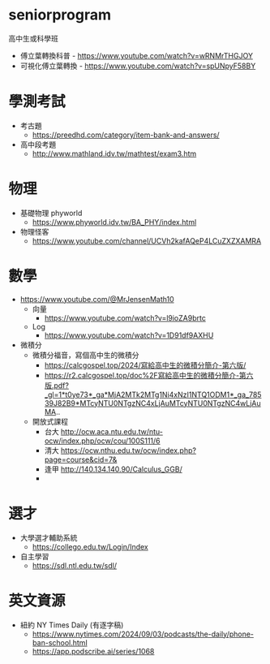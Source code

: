 # seniorprogram
高中生或科學班
- 傅立葉轉換科普
      - https://www.youtube.com/watch?v=wRNMrTHGJOY
- 可視化傅立葉轉換
      - https://www.youtube.com/watch?v=spUNpyF58BY

# 學測考試
- 考古題
    - https://preedhd.com/category/item-bank-and-answers/
- 高中段考題
    - http://www.mathland.idv.tw/mathtest/exam3.htm

# 物理
- 基礎物理 phyworld
    - https://www.phyworld.idv.tw/BA_PHY/index.html
- 物理怪客
    - https://www.youtube.com/channel/UCVh2kafAQeP4LCuZXZXAMRA

# 數學
- https://www.youtube.com/@MrJensenMath10
  - 向量
    - https://www.youtube.com/watch?v=l9ioZA9brtc
  - Log
    - https://www.youtube.com/watch?v=1D91df9AXHU
- 微積分
    - 微積分福音，寫個高中生的微積分
      - https://calcgospel.top/2024/寫給高中生的微積分簡介-第六版/
      - https://r2.calcgospel.top/doc%2F寫給高中生的微積分簡介-第六版.pdf?_gl=1*t0ye73*_ga*MjA2MTk2MTg1Ni4xNzI1NTQ1ODM1*_ga_78539J82B9*MTcyNTU0NTgzNC4xLjAuMTcyNTU0NTgzNC4wLjAuMA..
    - 開放式課程
      - 台大 http://ocw.aca.ntu.edu.tw/ntu-ocw/index.php/ocw/cou/100S111/6
      - 清大 https://ocw.nthu.edu.tw/ocw/index.php?page=course&cid=7&
      - 逢甲 http://140.134.140.90/Calculus_GGB/
      - 

# 選才
- 大學選才輔助系統
   - https://collego.edu.tw/Login/Index
- 自主學習
   - https://sdl.ntl.edu.tw/sdl/

# 英文資源
- 紐約 NY Times Daily (有逐字稿)
  - https://www.nytimes.com/2024/09/03/podcasts/the-daily/phone-ban-school.html
  - https://app.podscribe.ai/series/1068
